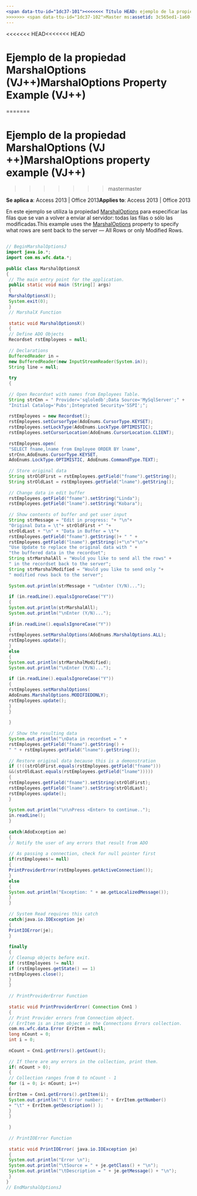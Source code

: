 ```yaml
---
<span data-ttu-id="1dc37-101"><<<<<<< Título HEAD: ejemplo de la propiedad MarshalOptions (VJ ++) TOCTitle: ejemplo de la propiedad MarshalOptions (VJ ++) === título: ejemplo de la propiedad MarshalOptions (VJ ++) TOCTitle: ejemplo de la propiedad MarshalOptions (VJ ++)</span><span class="sxs-lookup"><span data-stu-id="1dc37-101"><<<<<<< HEAD title: MarshalOptions Property Example (VJ++) TOCTitle: MarshalOptions Property Example (VJ++) ======= title: MarshalOptions property example (VJ++) TOCTitle: MarshalOptions property example (VJ++)</span></span>
>>>>>>> <span data-ttu-id="1dc37-102">Master ms:assetid: 3c565ed1-1a60-77f5-7c69-ceb28027cb40 ms:mtpsurl: https://msdn.microsoft.com/library/JJ249158(v=office.15) ms:contentKeyID: ms.date 48544313: 18/09/2015 mtps_version: Office.15</span><span class="sxs-lookup"><span data-stu-id="1dc37-102">master ms:assetid: 3c565ed1-1a60-77f5-7c69-ceb28027cb40 ms:mtpsurl: https://msdn.microsoft.com/library/JJ249158(v=office.15) ms:contentKeyID: 48544313 ms.date: 09/18/2015 mtps_version: v=office.15</span></span>
---
```


<span data-ttu-id="1dc37-103"><<<<<<< HEAD</span><span class="sxs-lookup"><span data-stu-id="1dc37-103"><<<<<<< HEAD</span></span>
# <a name="marshaloptions-property-example-vj"></a><span data-ttu-id="1dc37-104">Ejemplo de la propiedad MarshalOptions (VJ++)</span><span class="sxs-lookup"><span data-stu-id="1dc37-104">MarshalOptions Property Example (VJ++)</span></span>
=======
# <a name="marshaloptions-property-example-vj"></a><span data-ttu-id="1dc37-105">Ejemplo de la propiedad MarshalOptions (VJ ++)</span><span class="sxs-lookup"><span data-stu-id="1dc37-105">MarshalOptions property example (VJ++)</span></span>
>>>>>>> <span data-ttu-id="1dc37-106">master</span><span class="sxs-lookup"><span data-stu-id="1dc37-106">master</span></span>


<span data-ttu-id="1dc37-107">**Se aplica a**: Access 2013 | Office 2013</span><span class="sxs-lookup"><span data-stu-id="1dc37-107">**Applies to**: Access 2013 | Office 2013</span></span>

<span data-ttu-id="1dc37-108">En este ejemplo se utiliza la propiedad [MarshalOptions](marshaloptions-property-ado.md) para especificar las filas que se van a volver a enviar al servidor: todas las filas o sólo las modificadas.</span><span class="sxs-lookup"><span data-stu-id="1dc37-108">This example uses the [MarshalOptions](marshaloptions-property-ado.md) property to specify what rows are sent back to the server — All Rows or only Modified Rows.</span></span>

```java 
 
// BeginMarshalOptionsJ 
import java.io.*; 
import com.ms.wfc.data.*; 
 
public class MarshalOptionsX 
{ 
 // The main entry point for the application. 
 public static void main (String[] args) 
 { 
 MarshalOptionsX(); 
 System.exit(0); 
 } 
 // MarshalX Function 
 
 static void MarshalOptionsX() 
 { 
 // Define ADO Objects 
 Recordset rstEmployees = null; 
 
 // Declarations 
 BufferedReader in = 
 new BufferedReader(new InputStreamReader(System.in)); 
 String line = null; 
 
 try 
 { 
 
 // Open Recordset with names from Employees Table. 
 String strCnn = " Provider='sqloledb';Data Source='MySqlServer';" + 
 "Initial Catalog='Pubs';Integrated Security='SSPI';"; 
 
 rstEmployees = new Recordset(); 
 rstEmployees.setCursorType(AdoEnums.CursorType.KEYSET); 
 rstEmployees.setLockType(AdoEnums.LockType.OPTIMISTIC); 
 rstEmployees.setCursorLocation(AdoEnums.CursorLocation.CLIENT); 
 
 rstEmployees.open( 
 "SELECT fname,lname from Employee ORDER BY lname", 
 strCnn,AdoEnums.CursorType.KEYSET, 
 AdoEnums.LockType.OPTIMISTIC, AdoEnums.CommandType.TEXT); 
 
 // Store original data 
 String strOldFirst = rstEmployees.getField("fname").getString(); 
 String strOldLast = rstEmployees.getField("lname").getString(); 
 
 // Change data in edit buffer 
 rstEmployees.getField("fname").setString("Linda"); 
 rstEmployees.getField("lname").setString("Kobara"); 
 
 // Show contents of buffer and get user input 
 String strMessage = "Edit in progress: "+ "\n"+ 
 "Original Data = \t"+ strOldFirst +" "+ 
 strOldLast + "\n" + "Data in Buffer = \t"+ 
 rstEmployees.getField("fname").getString()+ " " + 
 rstEmployees.getField("lname").getString()+"\n"+"\n"+ 
 "Use Update to replace the original data with " + 
 "the buffered data in the recordset"; 
 String strMarshalAll = "Would you like to send all the rows" + 
 " in the recordset back to the server"; 
 String strMarshalModified = "Would you like to send only "+ 
 " modified rows back to the server"; 
 
 System.out.println(strMessage + "\nEnter (Y/N)..."); 
 
 if (in.readLine().equalsIgnoreCase("Y")) 
 { 
 System.out.println(strMarshalAll); 
 System.out.println("\nEnter (Y/N)..."); 
 
 if(in.readLine().equalsIgnoreCase("Y")) 
 { 
 rstEmployees.setMarshalOptions(AdoEnums.MarshalOptions.ALL); 
 rstEmployees.update(); 
 } 
 else 
 { 
 System.out.println(strMarshalModified); 
 System.out.println("\nEnter (Y/N)..."); 
 
 if (in.readLine().equalsIgnoreCase("Y")) 
 { 
 rstEmployees.setMarshalOptions( 
 AdoEnums.MarshalOptions.MODIFIEDONLY); 
 rstEmployees.update(); 
 } 
 } 
 
 } 
 
 // Show the resulting data 
 System.out.println("\nData in recordset = " + 
 rstEmployees.getField("fname").getString() + 
 " " + rstEmployees.getField("lname").getString()); 
 
 // Restore original data because this is a demonstration 
 if (!((strOldFirst.equals(rstEmployees.getField("fname"))) 
 &&(strOldLast.equals(rstEmployees.getField("lname"))))) 
 { 
 rstEmployees.getField("fname").setString(strOldFirst); 
 rstEmployees.getField("lname").setString(strOldLast); 
 rstEmployees.update(); 
 } 
 
 System.out.println("\n\nPress <Enter> to continue.."); 
 in.readLine(); 
 } 
 
 catch(AdoException ae) 
 { 
 // Notify the user of any errors that result from ADO 
 
 // As passing a connection, check for null pointer first 
 if(rstEmployees!= null) 
 { 
 PrintProviderError(rstEmployees.getActiveConnection()); 
 } 
 else 
 { 
 System.out.println("Exception: " + ae.getLocalizedMessage()); 
 } 
 } 
 
 // System Read requires this catch 
 catch(java.io.IOException je) 
 { 
 PrintIOError(je); 
 } 
 
 finally 
 { 
 // Cleanup objects before exit. 
 if (rstEmployees != null) 
 if (rstEmployees.getState() == 1) 
 rstEmployees.close(); 
 } 
 } 
 
 // PrintProviderError Function 
 
 static void PrintProviderError( Connection Cnn1 ) 
 { 
 // Print Provider errors from Connection object. 
 // ErrItem is an item object in the Connections Errors collection. 
 com.ms.wfc.data.Error ErrItem = null; 
 long nCount = 0; 
 int i = 0; 
 
 nCount = Cnn1.getErrors().getCount(); 
 
 // If there are any errors in the collection, print them. 
 if( nCount > 0); 
 { 
 // Collection ranges from 0 to nCount - 1 
 for (i = 0; i< nCount; i++) 
 { 
 ErrItem = Cnn1.getErrors().getItem(i); 
 System.out.println("\t Error number: " + ErrItem.getNumber() 
 + "\t" + ErrItem.getDescription() ); 
 } 
 } 
 
 } 
 
 // PrintIOError Function 
 
 static void PrintIOError( java.io.IOException je) 
 { 
 System.out.println("Error \n"); 
 System.out.println("\tSource = " + je.getClass() + "\n"); 
 System.out.println("\tDescription = " + je.getMessage() + "\n"); 
 } 
} 
// EndMarshalOptionsJ 
```

